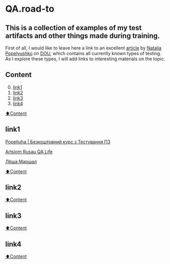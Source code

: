 # QA.road-to

## This is a collection of examples of my test artifacts and other things made during training.

First of all, I would like to leave here a link to an excellent [article](https://dou.ua/forums/topic/40666/) by [Natalia Popelyushko](https://dou.ua/users/nataliia-popelyshko/) on [DOU](https://dou.ua/), which contains all currently known types of testing.
As I explore these types, I will add links to interesting materials on the topic.

## Сontent
0. [link1](#link1)
1. [link2](#link2)
2. [link3](#link3)
3. [link4](#link4)


[:arrow_up:Content](#Сontent)


## link1

[Popeliuha | Безкоштовний курс з Тестування ПЗ](https://www.youtube.com/c/PopeliuhaQA)

[Artsiom Rusau QA Life](https://www.youtube.com/c/ArtsiomRusauQALife)

[Лёша Маршал](https://www.youtube.com/c/%D0%9B%D1%91%D1%88%D0%B0%D0%9C%D0%B0%D1%80%D1%88%D0%B0%D0%BB/featured)


[:arrow_up:Content](#Сontent)


## link2

[:arrow_up:Content](#Сontent)


## link3

[:arrow_up:Content](#Сontent)


## link4


[:arrow_up:Content](#Сontent)


